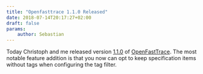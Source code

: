 ```yaml
---
title: "Openfasttrace 1.1.0 Released"
date: 2018-07-14T20:17:27+02:00
draft: false
params:
    author: Sebastian
---
```


Today Christoph and me released version [1.1.0](https://github.com/itsallcode/openfasttrace/releases/tag/1.1.0) of [OpenFastTrace](https://github.com/itsallcode/openfasttrace). The most notable feature addition is that you now can opt to keep specification items without tags when configuring the tag filter.